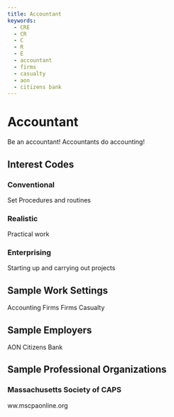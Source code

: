 ```yaml
---
title: Accountant
keywords:
  - CRE
  - CR
  - C
  - R
  - E
  - accountant
  - firms
  - casualty
  - aon
  - citizens bank
---
```


# Accountant
Be an accountant! Accountants do accounting!

## Interest Codes
### Conventional
Set Procedures and routines
### Realistic
Practical work
### Enterprising
Starting up and carrying out projects

## Sample Work Settings
Accounting Firms
Firms
Casualty

## Sample Employers
AON
Citizens Bank

## Sample Professional Organizations
### Massachusetts Society of CAPS
ww.mscpaonline.org
